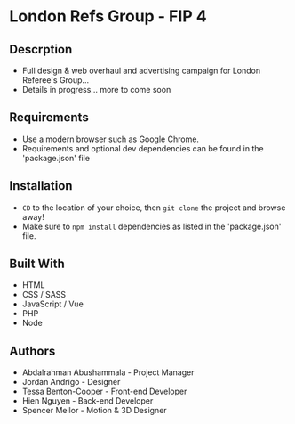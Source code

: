 # London Refs Group - FIP 4

## Descrption
* Full design & web overhaul and advertising campaign for London Referee's Group... 
* Details in progress... more to come soon

## Requirements
* Use a modern browser such as Google Chrome.
* Requirements and optional dev dependencies can be found in the 'package.json' file

## Installation
* `CD` to the location of your choice, then `git clone` the project and browse away! 
* Make sure to `npm install` dependencies as listed in the 'package.json' file. 

## Built With
* HTML
* CSS / SASS
* JavaScript / Vue
* PHP
* Node 

## Authors
* Abdalrahman Abushammala - Project Manager
* Jordan Andrigo - Designer
* Tessa Benton-Cooper - Front-end Developer
* Hien Nguyen - Back-end Developer
* Spencer Mellor - Motion & 3D Designer